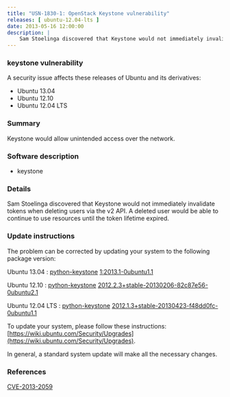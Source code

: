 ```yaml
---
title: "USN-1830-1: OpenStack Keystone vulnerability"
releases: [ ubuntu-12.04-lts ]
date: 2013-05-16 12:00:00
description: |
    Sam Stoelinga discovered that Keystone would not immediately invalidate tokens when deleting users via the v2 API. A deleted user would be able to continue to use resources until the token lifetime expired. 
--- 
```

 
### keystone vulnerability

A security issue affects these releases of Ubuntu and its derivatives:

* Ubuntu 13.04
* Ubuntu 12.10
* Ubuntu 12.04 LTS

### Summary

Keystone would allow unintended access over the network. 

### Software description

* keystone 

### Details

Sam Stoelinga discovered that Keystone would not immediately invalidate tokens when deleting users via the v2 API. A deleted user would be able to continue to use resources until the token lifetime expired. 

### Update instructions

The problem can be corrected by updating your system to the following package version:

Ubuntu 13.04
 : [python-keystone](https://launchpad.net/ubuntu/+source/keystone) <span> [1:2013.1-0ubuntu1.1](https://launchpad.net/ubuntu/+source/keystone/1:2013.1-0ubuntu1.1) </span> 

Ubuntu 12.10
 : [python-keystone](https://launchpad.net/ubuntu/+source/keystone) <span> [2012.2.3+stable-20130206-82c87e56-0ubuntu2.1](https://launchpad.net/ubuntu/+source/keystone/2012.2.3+stable-20130206-82c87e56-0ubuntu2.1) </span> 

Ubuntu 12.04 LTS
 : [python-keystone](https://launchpad.net/ubuntu/+source/keystone) <span> [2012.1.3+stable-20130423-f48dd0fc-0ubuntu1.1](https://launchpad.net/ubuntu/+source/keystone/2012.1.3+stable-20130423-f48dd0fc-0ubuntu1.1) </span> 

To update your system, please follow these instructions: [https://wiki.ubuntu.com/Security/Upgrades](https://wiki.ubuntu.com/Security/Upgrades).

In general, a standard system update will make all the necessary changes. 

### References

 [CVE-2013-2059](http://people.ubuntu.com/~ubuntu-security/cve/CVE-2013-2059)
 

